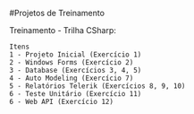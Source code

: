 #Projetos de Treinamento

Treinamento - Trilha CSharp:

	Itens
	1 - Projeto Inicial (Exercício 1)
	2 - Windows Forms (Exercício 2)
	3 - Database (Exercícios 3, 4, 5)
	4 - Auto Modeling (Exercício 7)
	5 - Relatórios Telerik (Exercícios 8, 9, 10)
	6 - Teste Unitário (Exercício 11)
	6 - Web API (Exercício 12)
